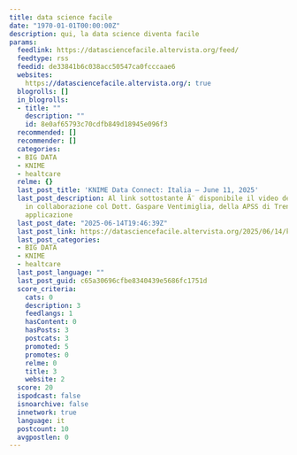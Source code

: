 ```yaml
---
title: data science facile
date: "1970-01-01T00:00:00Z"
description: qui, la data science diventa facile
params:
  feedlink: https://datasciencefacile.altervista.org/feed/
  feedtype: rss
  feedid: de33841b6c038acc50547ca0fcccaae6
  websites:
    https://datasciencefacile.altervista.org/: true
  blogrolls: []
  in_blogrolls:
  - title: ""
    description: ""
    id: 8e0af65793c70cdfb849d18945e096f3
  recommended: []
  recommender: []
  categories:
  - BIG DATA
  - KNIME
  - healtcare
  relme: {}
  last_post_title: 'KNIME Data Connect: Italia – June 11, 2025'
  last_post_description: Al link sottostante Ã¨ disponibile il video del mio intervento,
    in collaborazione col Dott. Gaspare Ventimiglia, della APSS di Trento, su una
    applicazione
  last_post_date: "2025-06-14T19:46:39Z"
  last_post_link: https://datasciencefacile.altervista.org/2025/06/14/knime-data-connect-italia-june-11-2025/
  last_post_categories:
  - BIG DATA
  - KNIME
  - healtcare
  last_post_language: ""
  last_post_guid: c65a30696cfbe8340439e5686fc1751d
  score_criteria:
    cats: 0
    description: 3
    feedlangs: 1
    hasContent: 0
    hasPosts: 3
    postcats: 3
    promoted: 5
    promotes: 0
    relme: 0
    title: 3
    website: 2
  score: 20
  ispodcast: false
  isnoarchive: false
  innetwork: true
  language: it
  postcount: 10
  avgpostlen: 0
---
```

